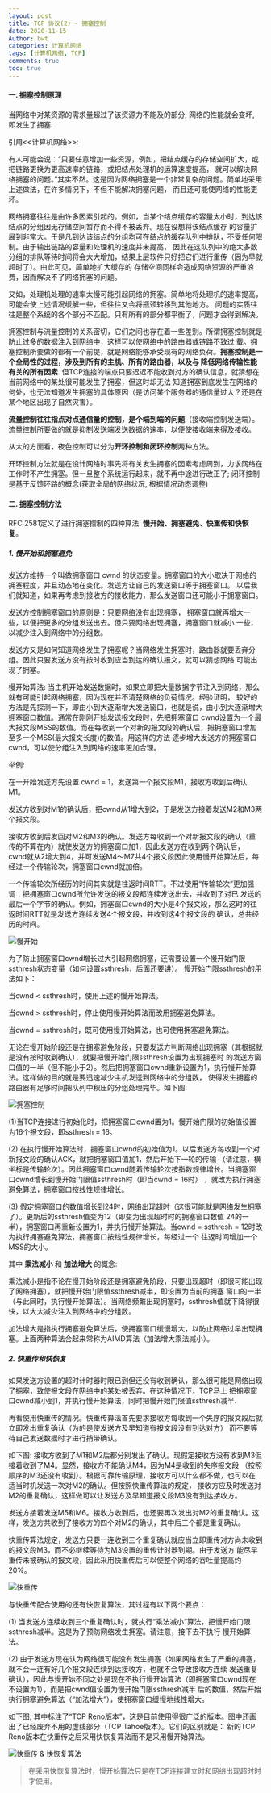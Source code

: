 ```yaml
---
layout: post
title: TCP 协议(2) - 拥塞控制
date: 2020-11-15
Author: bwt
categories: 计算机网络
tags: [计算机网络, TCP]
comments: true
toc: true
---
```


#### 一. 拥塞控制原理

当网络中对某资源的需求量超过了该资源力不能及的部分, 网络的性能就会变坏, 即发生了拥塞.

引用<<计算机网络>>:

<!--break-->

有人可能会说：“只要任意增加一些资源，例如，把结点缓存的存储空间扩大，或把链路更换为更高速率的链路，或把结点处理机的运算速度提高，
就可以解决网络拥塞的问题。”其实不然。这是因为网络拥塞是一个非常复杂的问题。简单地采用上述做法，在许多情况下，不但不能解决拥塞问题，
而且还可能使网络的性能更坏。

网络拥塞往往是由许多因素引起的。例如，当某个结点缓存的容量太小时，到达该结点的分组因无存储空间暂存而不得不被丢弃。现在设想将该结点缓存
的容量扩展到非常大。于是凡到达该结点的分组均可在结点的缓存队列中排队，不受任何限制。由于输出链路的容量和处理机的速度并未提高，
因此在这队列中的绝大多数分组的排队等待时间将会大大增加，结果上层软件只好把它们进行重传（因为早就超时了）。由此可见，简单地扩大缓存的
存储空间同样会造成网络资源的严重浪费，因而解决不了网络拥塞的问题。

又如，处理机处理的速率太慢可能引起网络的拥塞。简单地将处理机的速率提高，可能会使上述情况缓解一些，但往往又会将瓶颈转移到其他地方。
问题的实质往往是整个系统的各个部分不匹配。只有所有的部分都平衡了，问题才会得到解决。

拥塞控制与流量控制的关系密切，它们之间也存在着一些差别。所谓拥塞控制就是防止过多的数据注入到网络中，这样可以使网络中的路由器或链路不致过
载。拥塞控制所要做的都有一个前提，就是网络能够承受现有的网络负荷。**拥塞控制是一个全局性的过程，涉及到所有的主机、所有的路由器，以及与
降低网络传输性能有关的所有因素**. 但TCP连接的端点只要迟迟不能收到对方的确认信息，就猜想在当前网络中的某处很可能发生了拥塞，但这时却无法
知道拥塞到底发生在网络的何处，也无法知道发生拥塞的具体原因（是访问某个服务器的通信量过大？还是在某个地区出现了自然灾害）。

**流量控制往往指点对点通信量的控制，是个端到端的问题**（接收端控制发送端）。流量控制所要做的就是抑制发送端发送数据的速率，以便使接收端来得及接收。

从大的方面看，夜色控制可以分为**开环控制和闭环控制**两种方法。

开环控制方法就是在设计网络时事先将有关发生拥塞的因素考虑周到，力求网络在工作时不产生拥塞。但一旦整个系统运行起来，就不再中途进行改正了; 
闭环控制是基于反馈环路的概念(获取全局的网络状况, 根据情况动态调整)

#### 二. 拥塞控制方法

RFC 2581定义了进行拥塞控制的四种算法: **慢开始、拥塞避免、快重传和快恢复**。

##### 1. 慢开始和拥塞避免

发送方维持一个叫做拥塞窗口 cwnd 的状态变量。拥塞窗口的大小取决于网络的拥塞程度，并且动态地在变化。发送方让自己的发送窗口等于拥塞窗口。
以后我们就知道，如果再考虑到接收方的接收能力，那么发送窗口还可能小于拥塞窗口。

发送方控制拥塞窗口的原则是：只要网络没有出现拥塞， 拥塞窗口就再增大一些，以便把更多的分组发送出去。但只要网络出现拥塞，拥塞窗口就减小
一些，以减少注入到网络中的分组数。

发送方又是如何知道网络发生了拥塞呢？当网络发生拥塞时，路由器就要丢弃分组。因此只要发送方没有按时收到应当到达的确认报文，就可以猜想网络
可能出现了拥塞。

慢开始算法: 当主机开始发送数据时，如果立即把大量数据字节注入到网络，那么就有可能引起网络拥塞，因为现在并不清楚网络的负荷情况。经验证明，
较好的方法是先探测一下，即由小到大逐渐增大发送窗口，也就是说，由小到大逐渐增大拥塞窗口数值。通常在刚刚开始发送报文段时，先把拥塞窗口
cwnd设置为一个最大报文段MSS的数值。而在每收到一个对新的报文段的确认后，把拥塞窗口增加至多一个MSS(最大报文长度)的数值。用这样的方法
逐步增大发送方的拥塞窗口 cwnd，可以使分组注入到网络的速率更加合理。

举例: 

在一开始发送方先设置 cwnd = 1，发送第一个报文段M1，接收方收到后确认M1。

发送方收到对M1的确认后，把cwnd从1增大到2，于是发送方接着发送M2和M3两个报文段。

接收方收到后发回对M2和M3的确认。发送方每收到一个对新报文段的确认（重传的不算在内）就使发送方的拥塞窗口加1，因此发送方在收到两个确认后，
cwnd就从2增大到4，并可发送M4～M7共4个报文段因此使用慢开始算法后，每经过一个传输轮次，拥塞窗口cwnd就加倍。

一个传输轮次所经历的时间其实就是往返时间RTT。不过使用“传输轮次”更加强调：把拥塞窗口cwnd所允许发送的报文段都连续发送出去，并收到了对已
发送的最后一个字节的确认。例如，拥塞窗口cwnd的大小是4个报文段，那么这时的往返时间RTT就是发送方连续发送4个报文段，并收到这4个报文段的
确认，总共经历的时间。

![慢开始](https://zonheng.net/slow_start.PNG)

为了防止拥塞窗口cwnd增长过大引起网络拥塞，还需要设置一个慢开始门限ssthresh状态变量（如何设置ssthresh，后面还要讲）。
慢开始门限ssthresh的用法如下：

当cwnd < ssthresh时，使用上述的慢开始算法。

当cwnd > ssthresh时，停止使用慢开始算法而改用拥塞避免算法。

当cwnd = ssthresh时，既可使用慢开始算法，也可使用拥塞避免算法。

无论在慢开始阶段还是在拥塞避免阶段，只要发送方判断网络出现拥塞（其根据就是没有按时收到确认），就要把慢开始门限ssthresh设置为出现拥塞时
的发送方窗口值的一半（但不能小于2）。然后把拥塞窗口cwnd重新设置为1，执行慢开始算法。这样做的目的就是要迅速减少主机发送到网络中的分组数，
使得发生拥塞的路由器有足够时间把队列中积压的分组处理完毕。如下图:

![拥塞控制](https://zonheng.net/ctrl.PNG)

(1)当TCP连接进行初始化时，把拥塞窗口cwnd置为1。慢开始门限的初始值设置为16个报文段，即ssthresh = 16。

(2) 在执行慢开始算法时，拥塞窗口cwnd的初始值为1。以后发送方每收到一个对新报文段的确认ACK，就把拥塞窗口值加1，然后开始下一轮的传输
（请注意，横坐标是传输轮次）。因此拥塞窗口cwnd随着传输轮次按指数规律增长。当拥塞窗口cwnd增长到慢开始门限值ssthresh时（即当cwnd = 16时）
，就改为执行拥塞避免算法，拥塞窗口按线性规律增长。

(3) 假定拥塞窗口的数值增长到24时，网络出现超时（这很可能就是网络发生拥塞了）。更新后的ssthresh值变为12（即变为出现超时时的拥塞窗口数值
24的一半），拥塞窗口再重新设置为1，并执行慢开始算法。当cwnd = ssthresh = 12时改为执行拥塞避免算法，拥塞窗口按线性规律增长，每经过一个
往返时间增加一个MSS的大小。

其中 **乘法减小** 和 **加法增大** 的概念:

乘法减小是指不论在慢开始阶段还是拥塞避免阶段，只要出现超时（即很可能出现了网络拥塞），就把慢开始门限值ssthresh减半，即设置为当前的拥塞
窗口的一半（与此同时，执行慢开始算法）。当网络频繁出现拥塞时，ssthresh值就下降得很快，以大大减少注入到网络中的分组数。

加法增大是指执行拥塞避免算法后，使拥塞窗口缓慢增大，以防止网络过早出现拥塞。上面两种算法合起来常称为AIMD算法（加法增大乘法减小）。

##### 2. 快重传和快恢复

如果发送方设置的超时计时器时限已到但还没有收到确认，那么很可能是网络出现了拥塞，致使报文段在网络中的某处被丢弃。在这种情况下，TCP马上
把拥塞窗口cwnd减小到1，并执行慢开始算法，同时把慢开始门限值ssthresh减半.

再看使用快重传的情况。快重传算法首先要求接收方每收到一个失序的报文段后就立即发出重复确认（为的是使发送方及早知道有报文段没有到达对方）
而不要等待自己发送数据时才进行捎带确认。

如下图: 接收方收到了M1和M2后都分别发出了确认。现假定接收方没有收到M3但接着收到了M4。显然，接收方不能确认M4，因为M4是收到的失序报文段
（按照顺序的M3还没有收到）。根据可靠传输原理，接收方可以什么都不做，也可以在适当时机发送一次对M2的确认。但按照快重传算法的规定，
接收方应及时发送对 M2的重复确认，这样做可以让发送方及早知道报文段M3没有到达接收方。

发送方接着发送M5和M6。接收方收到后，也还要再次发出对M2的重复确认。这样，发送方共收到了接收方的四个对M2的确认，其中后三个都是重复确认。

快重传算法规定，发送方只要一连收到三个重复确认就应当立即重传对方尚未收到的报文段M3，而不必继续等待为M3设置的重传计时器到期。由于发送方
能尽早重传未被确认的报文段，因此采用快重传后可以使整个网络的吞吐量提高约20%。

![快重传](https://zonheng.net/quick_retranslation.PNG)

与快重传配合使用的还有快恢复算法，其过程有以下两个要点：

(1) 当发送方连续收到三个重复确认时，就执行“乘法减小”算法，把慢开始门限ssthresh减半。这是为了预防网络发生拥塞。请注意，接下去不执行
慢开始算法。

(2) 由于发送方现在认为网络很可能没有发生拥塞（如果网络发生了严重的拥塞，就不会一连有好几个报文段连续到达接收方，也就不会导致接收方连续
发送重复确认），因此与慢开始不同之处是现在不执行慢开始算法（即拥塞窗口cwnd现在不设置为1），而是把cwnd值设置为慢开始门限ssthresh减半
后的数值，然后开始执行拥塞避免算法（“加法增大”），使拥塞窗口缓慢地线性增大。

如下图, 其中标注了“TCP Reno版本”，这是目前使用得很广泛的版本。图中还画出了已经废弃不用的虚线部分（TCP Tahoe版本）。它们的区别就是：
新的TCP Reno版本在快重传之后采用快恢复算法而不是采用慢开始算法。

![快重传 & 快恢复算法](https://zonheng.net/quick_recovery.PNG)

> 在采用快恢复算法时，慢开始算法只是在TCP连接建立时和网络出现超时时才使用。

